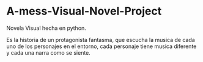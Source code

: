 # A-mess-Visual-Novel-Project

Novela Visual hecha en python.

Es la historia de un protagonista fantasma, que escucha la musica de cada uno de los personajes en el entorno, cada personaje tiene musica diferente y cada una narra como se siente.

